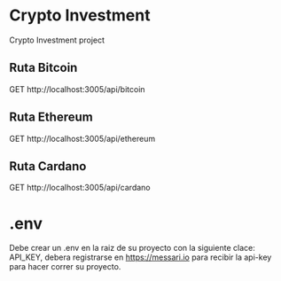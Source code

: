 # Crypto Investment
Crypto Investment project

## Ruta Bitcoin
GET http://localhost:3005/api/bitcoin

## Ruta Ethereum
GET http://localhost:3005/api/ethereum

## Ruta Cardano
GET http://localhost:3005/api/cardano

# .env
Debe crear un .env en la raiz de su proyecto con la siguiente clace: API_KEY, debera registrarse en https://messari.io para recibir la api-key para hacer correr su proyecto.